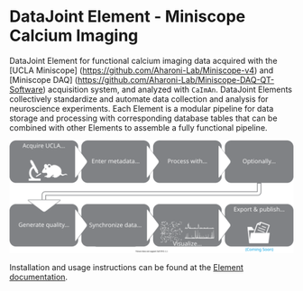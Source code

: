 # DataJoint Element - Miniscope Calcium Imaging

DataJoint Element for functional calcium imaging data acquired with the [UCLA Miniscope]
(https://github.com/Aharoni-Lab/Miniscope-v4) and [Miniscope DAQ]
(https://github.com/Aharoni-Lab/Miniscope-DAQ-QT-Software) acquisition system, and
analyzed with `CaImAn`. DataJoint Elements collectively standardize and automate data
collection and analysis for neuroscience experiments.  Each Element is a modular
pipeline for data storage and processing with corresponding database tables that can be
combined with other Elements to assemble a fully functional pipeline.

![diagram](https://raw.githubusercontent.com/datajoint/element-miniscope/main/images/diagram_flowchart.svg)

Installation and usage instructions can be found at the
[Element documentation](https://datajoint.com/docs/elements/element-miniscope).

